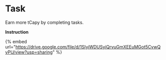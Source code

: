 # Task

Earn more tCapy by completing tasks.

**Instruction**&#x20;

{% embed url="https://drive.google.com/file/d/1SIyiWDUSyiQrvuGmXEEuMGot5CvwQvPU/view?usp=sharing" %}
